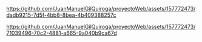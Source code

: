https://github.com/JuanManuelGilQuiroga/proyectoWeb/assets/157772473/dadb9215-7d5f-4bb8-8bea-4b409388257c



https://github.com/JuanManuelGilQuiroga/proyectoWeb/assets/157772473/71039496-70c2-4881-a665-9a040b9ca67d


